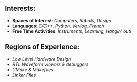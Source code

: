 ## Interests:
* **Spaces of Interest**: *Computers, Robots, Design*
* **Languages**: *C/C++, Python, Verilog, French*
* **Free Time Activities**: *Instruments, Learning, Hangin' out!*

## Regions of Experience:
- *Low Level Hardware Design*
- *RTL Waveform viewers & debuggers*
- *CMake & Makefiles*
- *Linker Files*
